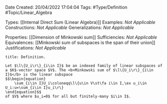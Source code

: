 <div class="topSpace"></div>

Date Created: 20/04/2022 17:04:04
Tags: #Type/Definition #Topic/Linear_Algebra

Types: [[Internal Direct Sum (Linear Algebra)]]
Examples: <i>Not Applicable</i>
Constructions: <i>Not Applicable</i>
Generalizations: <i>Not Applicable</i>

Properties: [[Dimension of Minkowski sum]]
Sufficiencies: <i>Not Applicable</i>
Equivalences: [[Minkowski sum of subspaces is the span of their union]]
Justifications: <i>Not Applicable</i>

``` ad-Definition
title: Definition.

Let $\l\{U_i\r\}_{i\in I}$ be an indexed family of linear subspaces of a $K$-vector space $V$. The <b>Minkowski sum of $\l\{U_i\r\}_{i\in I}$</b> is the linear subspace
$$\begin{equation}
    \sum_{i\in I}U_i\coloneqq\l\{u\in V\st\fa i\in I,\ex u_i\in U_i:u=\sum_{i\in I}u_i\r\}
\end{equation}$$
of $V$ where $u_i=0$ for all but finitely-many $i\in I$.

```
